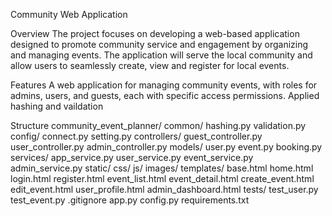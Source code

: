 Community Web Application

Overview
The project focuses on developing a web-based application designed to promote community service and engagement by organizing and managing events. The application will serve the local community and allow users to seamlessly create, view and register for local events.

Features
A web application for managing community events, with roles for admins, users, and guests, each with specific access permissions.
Applied hashing and vaildation

Structure
community_event_planner/
      common/
          hashing.py
          validation.py
      config/
          connect.py
          setting.py
      controllers/
          guest_controller.py
          user_controller.py
          admin_controller.py
      models/
          user.py
          event.py
          booking.py
      services/
          app_service.py
          user_service.py
          event_service.py
          admin_service.py
      static/
          css/
          js/
          images/
      templates/
          base.html
          home.html
          login.html
          register.html
          event_list.html
          event_detail.html
          create_event.html
          edit_event.html
          user_profile.html
          admin_dashboard.html
      tests/
          test_user.py
          test_event.py
      .gitignore
      app.py
      config.py
      requirements.txt
